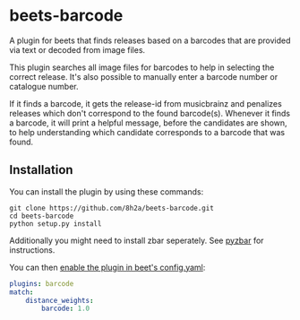# beets-barcode

A plugin for beets that finds releases based on a barcodes that are provided 
via text or decoded from image files.

This plugin searches all image files for barcodes to help in selecting the
correct release. It's also possible to manually enter a barcode number or
catalogue number.

If it finds a barcode, it gets the release-id from musicbrainz and
penalizes releases which don't correspond to the found barcode(s).
Whenever it finds a barcode, it will print a helpful message, before the
candidates are shown, to help understanding which candidate corresponds to
a barcode that was found.

## Installation
You can install the plugin by using these commands:
```
git clone https://github.com/8h2a/beets-barcode.git
cd beets-barcode
python setup.py install
```
Additionally you might need to install zbar seperately.
See [pyzbar](https://github.com/NaturalHistoryMuseum/pyzbar#installation) 
for instructions.

You can then [enable the plugin in beet's config.yaml](https://beets.readthedocs.io/en/latest/plugins/index.html#using-plugins):
```yaml
plugins: barcode
match:
    distance_weights:
        barcode: 1.0
```

